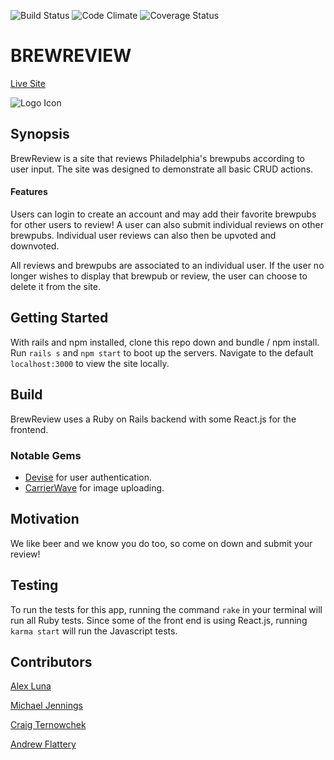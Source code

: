 ![Build Status](https://codeship.com/projects/0dcf82e0-748b-0135-298f-6261ba794a34/status?branch=master)
![Code Climate](https://codeclimate.com/github/Luna2442/brewReivew.png)
![Coverage Status](https://coveralls.io/repos/github/Luna2442/brewReview/badge.svg?branch=master)

# BREWREVIEW
[Live Site](https://brewreview2.herokuapp.com/brewpubs)

![Logo Icon](https://cdn.pastemagazine.com/www/articles/15560626399_6c4328f9ba_h%20%281%29.jpg)

## Synopsis
BrewReview is a site that reviews Philadelphia's brewpubs according to user input. The site was designed to demonstrate all basic CRUD actions.

#### Features
Users can login to create an account and may add their favorite brewpubs for other users to review! A user can also submit individual reviews on other brewpubs. Individual user reviews can also then be upvoted and downvoted.

All reviews and brewpubs are associated to an individual user. If the user no longer wishes to display that brewpub or review, the user can choose to delete it from the site.

## Getting Started
With rails and npm installed, clone this repo down and bundle / npm install. Run ```rails s``` and ```npm start``` to boot up the servers. Navigate to the default ```localhost:3000``` to view the site locally.

## Build
BrewReview uses a Ruby on Rails backend with some React.js for the frontend.

### Notable Gems
* [Devise](https://github.com/plataformatec/devise) for user authentication.
* [CarrierWave](https://github.com/carrierwaveuploader/carrierwave) for image uploading.

## Motivation
We like beer and we know you do too, so come on down and submit your review!

## Testing
To run the tests for this app, running the command ```rake``` in your terminal will run all Ruby tests. Since some of the front end is using React.js, running ```karma start``` will run the Javascript tests.

## Contributors
[Alex Luna](https://github.com/Luna2442)

[Michael Jennings](https://github.com/Jennings824)

[Craig Ternowchek](https://github.com/cmternowchek)

[Andrew Flattery](https://github.com/aflattminor)
